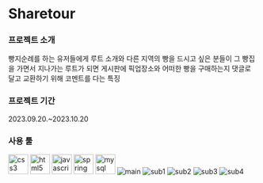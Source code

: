 <h1>Sharetour</h1>
<h3>프로젝트 소개</h3>
<p>빵지순례를 하는 유저들에게 루트 소개와 다른 지역의 빵을 드시고 싶은 분들이 그 빵집을 가면서 지나가는 루트가 되면 게시판에 픽업장소와 어떠한 빵을 구매하는지 댓글로 달고 교환하기 위해 코멘트를 다는 특징</p>
<h3>프로젝트 기간</h3>
<p>2023.09.20.~2023.10.20</p>
<h3>사용 툴</h3>
 <a href="https://www.w3schools.com/css/" target="_blank" rel="noreferrer"><img src="https://www.vectorlogo.zone/logos/w3_css/w3_css-official.svg" alt="css3" width="40" height="40"/></a>
  <a href="https://www.w3.org/html/" target="_blank" rel="noreferrer"><img src="https://www.vectorlogo.zone/logos/w3_html5/w3_html5-ar21.svg" alt="html5" width="40" height="40"/></a>
    <a href="https://developer.mozilla.org/en-US/docs/Web/JavaScript" target="_blank" rel="noreferrer"><img src="https://www.vectorlogo.zone/logos/javascript/javascript-icon.svg" alt="javascript" width="40" height="40"/></a>
    <a href="https://spring.io/" target="_blank" rel="noreferrer"><img src="https://www.vectorlogo.zone/logos/springio/springio-icon.svg" alt="spring" width="40" height="40"/></a>
      <a href="https://www.mysql.com/" target="_blank" rel="noreferrer"><img src="https://www.vectorlogo.zone/logos/mysql/mysql-horizontal.svg" alt="mysql"  height="40"/></a>
<img src="https://github.com/dusdn3391/sharetour/assets/141704712/6f8970d0-c693-4d94-854b-1a43700653ac" alt="main">
<img src="https://github.com/dusdn3391/sharetour/assets/141704712/149479d1-1870-457d-8c53-975a244288f6" alt="sub1">
<img src="https://github.com/dusdn3391/sharetour/assets/141704712/416a2c41-2b04-49e5-81d4-5bad6afb103d" alt="sub2">
<img src="https://github.com/dusdn3391/sharetour/assets/141704712/36cdad4f-af12-46b4-a08b-ed9a7a0b2889" alt="sub3">
<img src="https://github.com/dusdn3391/sharetour/assets/141704712/a41f59f5-bb46-4bd6-b152-71f14b7ac9c7" alt="sub4">
